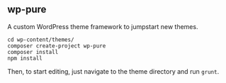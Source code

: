 ## wp-pure

A custom WordPress theme framework to jumpstart new themes.

```shell
cd wp-content/themes/
composer create-project wp-pure
composer install
npm install
```

Then, to start editing, just navigate to the theme directory and run `grunt`.
